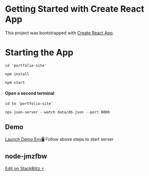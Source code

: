 # Getting Started with Create React App

This project was bootstrapped with [Create React App](https://github.com/facebook/create-react-app).

# Starting the App

`cd 'portfolio-site'`

`npm install`
  
  `npm start`


#### Open a second terminal 

`cd to 'portfolio-site'`

  `npx json-server --watch data/db.json --port 8000`


## Demo
[Launch Demo Env🖥](https://node-jmzfbw--3000.local.webcontainer.io/)
Follow above steps to start server

## node-jmzfbw

[Edit on StackBlitz ⚡️](https://stackblitz.com/edit/node-jmzfbw)
